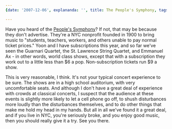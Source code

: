 ```yaml
---
{date: '2007-12-06', explananda: '', title: The People's Symphony, tags: music, nyc}

---
```

Have you heard of the <a href="http://pscny.org/">People's Symphony</a>?  If not, that may be because they don't advertise.  They're a NYC nonprofit founded in 1900 to bring music to "students, teachers, workers, and others unable to pay normal ticket prices."  Yoon and I have subscriptions this year, and so far we've seen the Guarnari Quartet, the St. Lawrence String Quartet, and Emmanuel Ax - in other words, world class shows, except that with a subscription they work out to a little less than $6 a pop.  Non-subscription tickets run $9 a show.

This is very reasonable, I think.  It's not your typical concert experience to be sure.  The shows are in a high school auditorium, with very uncomfortable seats.  And although I don't have a great deal of experience with crowds at classical concerts, I suspect that the audience at these events is slightly more likely to let a cell phone go off, to shush disturbances more loudly than the disturbances themselves, and to do other things that make me hold my head in my hands.  But all in all we've found it a great deal, and if you live in NYC, you're seriously broke, and you enjoy good music, then you should really give it a try.  See you there.
